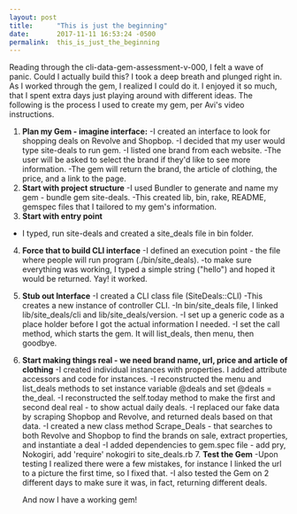 ```yaml
---
layout: post
title:      "This is just the beginning"
date:       2017-11-11 16:53:24 -0500
permalink:  this_is_just_the_beginning
---
```



Reading through the cli-data-gem-assessment-v-000, I felt a wave of panic. Could I actually build this? I took a deep breath and plunged right in. As I worked through the gem, I realized I could do it. I enjoyed it so much, that I spent extra days just playing around with different ideas. The following is the process I used to create my gem, per Avi's video instructions.

1. **Plan my Gem - imagine interface:**
  -I created an interface to look for shopping deals on Revolve and Shopbop.
  -I decided that my user would type site-deals to run gem.
  -I listed one brand from each website. 
  -The user will be asked to select the brand if they'd like to see more information.
	-The gem will return the brand, the article of clothing, the price, and a link to the page.
2. **Start with project structure**
  -I used Bundler to generate and name my gem - bundle gem site-deals.
  -This created lib, bin, rake, README, gemspec files that I tailored to my gem's information.
3. **Start with entry point** 
  - I typed, run site-deals and created a site_deals file in bin folder.
4. **Force that to build CLI interface**
  -I defined an execution point - the file where people will run program (./bin/site_deals).
  -to make sure everything was working, I typed a simple string ("hello") and hoped it would be returned. Yay! it worked.
5. **Stub out Interface**
  -I created a CLI class file (SiteDeals::CLI)
	-This creates a new instance of controller CLI. 
  -In bin/site_deals file, I linked lib/site_deals/cli and lib/site_deals/version.
  -I set up a generic code as a place holder before I got the actual information I needed.
	-I set the call method, which starts the gem. It will list_deals, then menu, then goodbye.
6. **Start making things real - we need brand name, url, price and article of clothing**
  -I created individual instances with properties. I added attribute accessors and code for instances.
  -I reconstructed the menu and list_deals methods to set instance variable @deals and set @deals = the_deal.
  -I reconstructed the self.today method to make the first and second deal real - to show actual daily deals.
  -I replaced our fake data by scraping Shopbop and Revolve, and returned deals based on that data.
  -I created a new class method Scrape_Deals - that searches to both Revolve and Shopbop to find the brands on sale, extract properties, and instantiate a deal
  -I added dependencies to gem.spec file - add pry, Nokogiri, add 'require' nokogiri to site_deals.rb
	7. **Test the Gem**
	-Upon testing I realized there were a few mistakes, for instance I linked the url to a picture the first time, so I fixed that. 
	-I also tested the Gem on 2 different days to make sure it was, in fact, returning different deals.
	
	And now I have a working gem!
